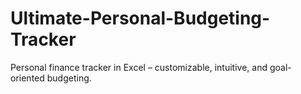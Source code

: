 # Ultimate-Personal-Budgeting-Tracker
Personal finance tracker in Excel – customizable, intuitive, and goal-oriented budgeting.
